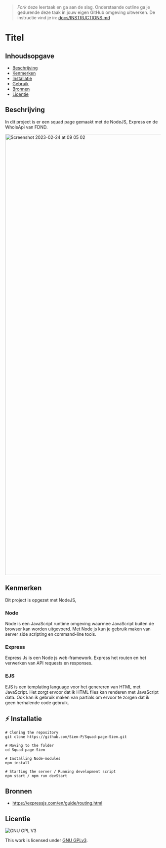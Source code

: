 > _Fork_ deze leertaak en ga aan de slag. Onderstaande outline ga je gedurende deze taak in jouw eigen GitHub omgeving uitwerken. De instructie vind je in: [docs/INSTRUCTIONS.md](docs/INSTRUCTIONS.md)

# Titel
<!-- Geef je project een titel en schrijf in één zin wat het is -->

## Inhoudsopgave

  * [Beschrijving](#beschrijving)
  * [Kenmerken](#kenmerken)
  * [Installatie](#installatie)
  * [Gebruik](#gebruik)
  * [Bronnen](#bronnen)
  * [Licentie](#licentie)


## Beschrijving
<!-- In de Beschrijving staat hoe je project er uit ziet, hoe het werkt en wat je er mee kan. -->
In dit project is er een squad page gemaakt met de NodeJS, Express en de WhoIsApi van FDND.
<!-- Voeg een mooie poster visual toe 📸 -->
<img width="1423" alt="Screenshot 2023-02-24 at 09 05 02" src="https://user-images.githubusercontent.com/64197688/221125431-5e50a166-8812-4f0d-9db8-1ad5439d0378.png">

## Kenmerken
<!-- Bij Kenmerken staat welke technieken zijn gebruikt en hoe. Wat is de HTML structuur? Wat zijn de belangrijkste dingen in CSS? Wat is er met Javascript gedaan en hoe? Misschien heb je een framwork of library gebruikt? -->
Dit project is opgezet met NodeJS,

### Node
Node is een JavaScript runtime omgeving waarmee JavaScript buiten de browser kan worden uitgevoerd. Met Node js kun je gebruik maken van server side scripting en command-line tools.

### Express
Express Js is een Node js web-framework. Express het routen en het verwerken van API requests en responses. 

### EJS
EJS is een templating language voor het genereren van HTML met JavaScript. Het zorgt ervoor dat ik HTML files kan renderen met JavaScript data. Ook kan ik gebruik maken van partials om ervoor te zorgen dat ik geen herhalende code gebruik.

## ⚡ Installatie
<!-- Bij Installatie staat stap-voor-stap beschreven hoe je de development omgeving moet inrichten om aan de repository te kunnen werken. -->
```
# Cloning the repository
git clone https://github.com/Siem-P/Squad-page-Siem.git

# Moving to the folder
cd Squad-page-Siem

# Installing Node-modules
npm install

# Starting the server / Running development script
npm start / npm run devStart
```

## Bronnen
* https://expressjs.com/en/guide/routing.html


## Licentie

![GNU GPL V3](https://www.gnu.org/graphics/gplv3-127x51.png)

This work is licensed under [GNU GPLv3](./LICENSE).
